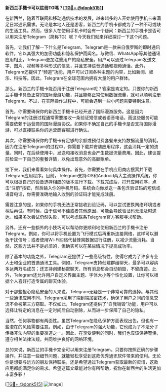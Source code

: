 **新西兰手機卡可以註冊TG嗎？[[TG💪+ @donk5151](https://t.me/s/donk5151)]**

在新西兰，随着互联网和移动通信技术的发展，越来越多的人开始使用手机卡来满足日常通讯需求。无论是本地人还是游客，新西兰的手机卡都成为了一种不可或缺的生活工具。然而，很多人在使用手机卡时会有一个疑问：新西兰的手機卡是否可以用来注册Telegram（简称TG）呢？今天我们就来详细探讨一下这个问题。

首先，让我们了解一下什么是Telegram。Telegram是一款来自俄罗斯的即时通讯软件，它以其强大的加密功能和隐私保护而闻名。与微信、WhatsApp等其他通讯应用相比，Telegram更加注重用户的隐私安全。用户可以通过Telegram发送文字、图片、视频等多种形式的信息，并且支持语音通话和视频通话。此外，Telegram还提供了“频道”功能，用户可以订阅各种主题的内容，比如新闻、娱乐、科技等。因此，Telegram在全球范围内拥有大量的用户群体。

那么，新西兰的手機卡能否用于注册Telegram呢？答案是肯定的。只要你的新西兰手機卡具备正常的国际漫游功能，并且能够正常使用数据流量，就可以顺利注册Telegram。不过，在实际操作过程中，可能会遇到一些小问题需要特别注意。

首先，你需要确保你的新西兰手機卡已经开通了国际漫游服务。这是因为Telegram的注册过程通常需要接收一条验证短信或者语音电话，而这些服务可能需要依赖于运营商的国际漫游协议。如果你不确定自己的手機卡是否支持国际漫游，可以直接联系你的运营商客服进行确认。

其次，你需要确保你的手機卡有足够的余额或预付费套餐来支持数据流量的消耗。因为在注册Telegram的过程中，你需要下载并安装应用程序，这会消耗一定的流量。同时，在后续使用中，发送和接收消息也会产生数据流量费用。因此，建议提前检查一下自己的套餐详情，以免出现意外的高额账单。

接下来，我们来看看如何具体操作。首先，你需要在手机应用商店搜索并下载Telegram应用程序。目前，Telegram支持iOS和Android两大主流操作系统，你可以根据自己的设备选择相应的版本进行下载。下载完成后，打开应用程序，点击“注册”按钮，然后输入你的手机号码。系统会向你发送一条包含验证码的短信或语音电话，你需要准确地输入收到的验证码才能完成注册。

需要注意的是，如果你的手机无法正常接收到验证码，可以尝试更换网络环境或者稍后再试。有时候，由于信号不佳或者其他原因，可能会导致验证码无法及时送达。如果多次尝试仍然失败，可以考虑联系Telegram官方客服寻求帮助。

另外，还有一些额外的小技巧可以帮助你更顺利地使用新西兰的手機卡注册Telegram。例如，你可以将手机设置为飞行模式后再重新连接网络，这样可以避免干扰信号；或者使用Wi-Fi网络代替蜂窝数据进行注册，以减少流量消耗。当然，这些方法并不是必须的，但确实可以在某些情况下提高成功率。

除了基本的功能之外，Telegram还提供了一些高级特性，使得它成为了许多专业人士和企业的首选通讯工具。例如，Telegram支持创建群组聊天，最多可以容纳多达两万名成员；还支持创建秘密聊天，所有消息都会自动销毁，不留痕迹。此外，Telegram还允许用户自定义界面主题、字体大小等个性化设置，让你可以根据个人喜好打造专属的聊天体验。

对于那些担心隐私安全的人来说，Telegram无疑是一个非常可靠的选择。与其他一些通讯应用不同，Telegram采用了端到端加密技术，确保了用户之间的信息交流不会被第三方窃取。不仅如此，Telegram还提供了“自我销毁”功能，用户可以选择让特定的消息在一定时间后自动删除，从而进一步保障了自己的隐私。

当然，任何事物都有两面性。虽然Telegram在隐私保护方面表现出色，但也有一些潜在的风险需要注意。例如，由于Telegram的强大功能，它也成为了不法分子传播非法内容的重要渠道之一。因此，在享受便利的同时，我们也应该保持警惕，遵守相关法律法规，共同维护良好的网络环境。

总的来说，新西兰的手機卡完全可以用来注册Telegram。只要你按照正确的步骤操作，并注意一些细节问题，就能轻松享受到这款优秀通讯软件带来的便利。无论你是想要与远方的朋友保持联系，还是希望通过Telegram获取最新的资讯，这款应用都能满足你的需求。希望这篇文章能对你有所帮助，祝你在新西兰的生活更加丰富多彩！

[[TG💪+ @donk5151](https://t.me/s/donk5151) ![Image](https://i.postimg.cc/rwNCRYN7/Snipaste-2025-04-30-17-27-05.png)]
